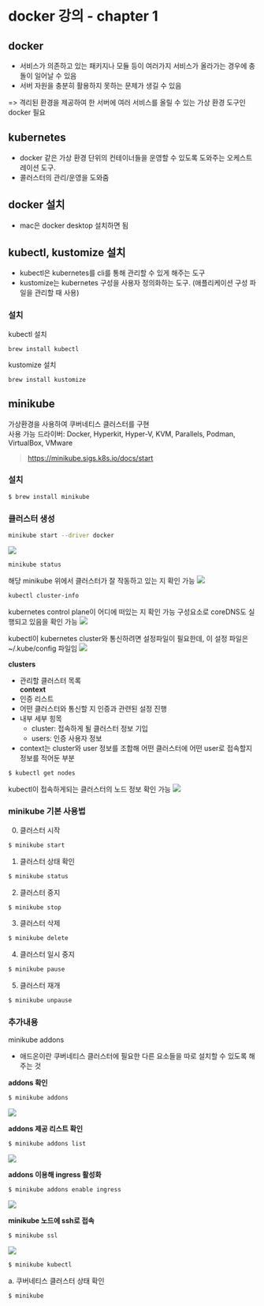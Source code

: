 # docker 강의 - chapter 1
## docker 
- 서비스가 의존하고 있는 패키지나 모듈 등이 여러가지 서비스가 올라가는 경우에 충돌이 일어날 수 있음  
- 서버 자원을 충분히 활용하지 못하는 문제가 생길 수 있음

=> 격리된 환경을 제공하여 한 서버에 여러 서비스를 올릴 수 있는 가상 환경 도구인 docker 필요 

## kubernetes 
- docker 같은 가상 환경 단위의 컨테이너들을 운영할 수 있도록 도와주는 오케스트레이션 도구. 
- 콜러스터의 관리/운영을 도와줌  

## docker 설치
- mac은 docker desktop 설치하면 됨

## kubectl, kustomize 설치
- kubectl은 kubernetes를 cli를 통해 관리할 수 있게 해주는 도구
- kustomize는 kubernetes 구성을 사용자 정의화하는 도구. (애플리케이션 구성 파일을 관리할 때 사용)

### 설치
kubectl 설치
```shell
brew install kubectl
```

kustomize 설치
```shell
brew install kustomize
```

## minikube
가상환경을 사용하여 쿠버네티스 클러스터를 구현  
사용 가능 드라이버: Docker, Hyperkit, Hyper-V, KVM, Parallels, Podman, VirtualBox, VMware
> https://minikube.sigs.k8s.io/docs/start

### 설치
```sh
$ brew install minikube
```

### 클러스터 생성
```sh
minikube start --driver docker
```
![](/_draft/%08kubernetes_install.png)
```sh
minikube status
```
해당 minikube 위에서 클러스터가 잘 작동하고 있는 지 확인 가능 
![](/_draft/minkube_status.png)

```sh
kubectl cluster-info
```
kubernetes control plane이 어디에 떠있는 지 확인 가능
구성요소로 coreDNS도 실행되고 있음을 확인 가능
![](/_draft/kubectl_cluster-info.png)

kubectl이 kubernetes cluster와 통신하려면 설정파일이 필요한데, 이 설정 파일은 ~/.kube/config 파일임
![](/_draft/config.png)

**clusters**
- 관리할 클러스터 목록  
**context**   
- 인증 리스트
- 어떤 클러스터와 통신할 지 인증과 관련된 설정 진행  
- 내부 세부 힝목
    - cluster: 접속하게 될 클러스터 정보 기입
    - users: 인증 사용자 정보
- context는 cluster와 user 정보를 조합해 어떤 클러스터에 어떤 user로 접속할지 정보를 적어둔 부분

```sh
$ kubectl get nodes
```
kubectl이 접속하게되는 클러스터의 노드 정보 확인 가능
![](/_draft/kubectl_get_nodes.png)

### minikube 기본 사용법
0. 클러스터 시작
```sh
$ minikube start
```
1. 클러스터 상태 확인 
```sh
$ minikube status
```
2. 클러스터 중지
```sh
$ minikube stop
```
3. 클러스터 삭제
```sh
$ minikube delete
```
4. 클러스터 일시 중지
```sh
$ minikube pause
```
5. 클러스터 재개
```sh
$ minikube unpause
```

### 추가내용
minikube addons  
- 애드온이란 쿠버네티스 클러스터에 필요한 다른 요소들을 따로 설치할 수 있도록 해주는 것

**addons 확인**
```sh
$ minikube addons
```
![](/_draft/minikube_addons.png)

**addons 제공 리스트 확인**
```sh
$ minikube addons list
```
![](/_draft/addons_list.png)

**addons 이용해 ingress 활성화**
```sh
$ minikube addons enable ingress
```
![](2022-11-21-23-51-54.png)

**minikube 노드에 ssh로 접속**
```sh
$ minikube ssl
```
![](/_draft/minikube_ssh.png)


```sh
$ minikube kubectl
```


a. 쿠버네티스 클러스터 상태 확인 
```sh
$ minikube
```